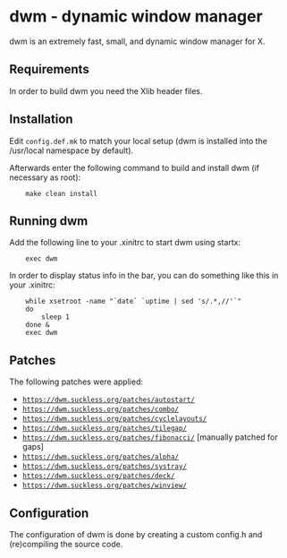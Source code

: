 # dwm - dynamic window manager
dwm is an extremely fast, small, and dynamic window manager for X.


## Requirements
In order to build dwm you need the Xlib header files.


## Installation
Edit `config.def.mk` to match your local setup (dwm is installed into
the /usr/local namespace by default).

Afterwards enter the following command to build and install dwm (if
necessary as root):

```
    make clean install
```


## Running dwm
Add the following line to your .xinitrc to start dwm using startx:
```
    exec dwm
```

In order to display status info in the bar, you can do something
like this in your .xinitrc:

```
    while xsetroot -name "`date` `uptime | sed 's/.*,//'`"
    do
    	sleep 1
    done &
    exec dwm
```

## Patches
The following patches were applied:
* [`https://dwm.suckless.org/patches/autostart/`](https://dwm.suckless.org/patches/autostart/)
* [`https://dwm.suckless.org/patches/combo/`](https://dwm.suckless.org/patches/combo/)
* [`https://dwm.suckless.org/patches/cyclelayouts/`](https://dwm.suckless.org/patches/cyclelayouts/)
* [`https://dwm.suckless.org/patches/tilegap/`](https://dwm.suckless.org/patches/tilegap/)
* [`https://dwm.suckless.org/patches/fibonacci/`](https://dwm.suckless.org/patches/fibonacci/) [manually patched for gaps]
* [`https://dwm.suckless.org/patches/alpha/`](https://dwm.suckless.org/patches/alpha/)
* [`https://dwm.suckless.org/patches/systray/`](https://dwm.suckless.org/patches/systray/)
* [`https://dwm.suckless.org/patches/deck/`](https://dwm.suckless.org/patches/deck/)
* [`https://dwm.suckless.org/patches/winview/`](https://dwm.suckless.org/patches/winview/)


## Configuration
The configuration of dwm is done by creating a custom config.h
and (re)compiling the source code.
